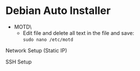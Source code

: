 # Debian Auto Installer

- MOTD\
  - Edit file and delete all text in the file and save:\
  `sudo nano /etc/motd`

Network Setup (Static IP)

SSH Setup

